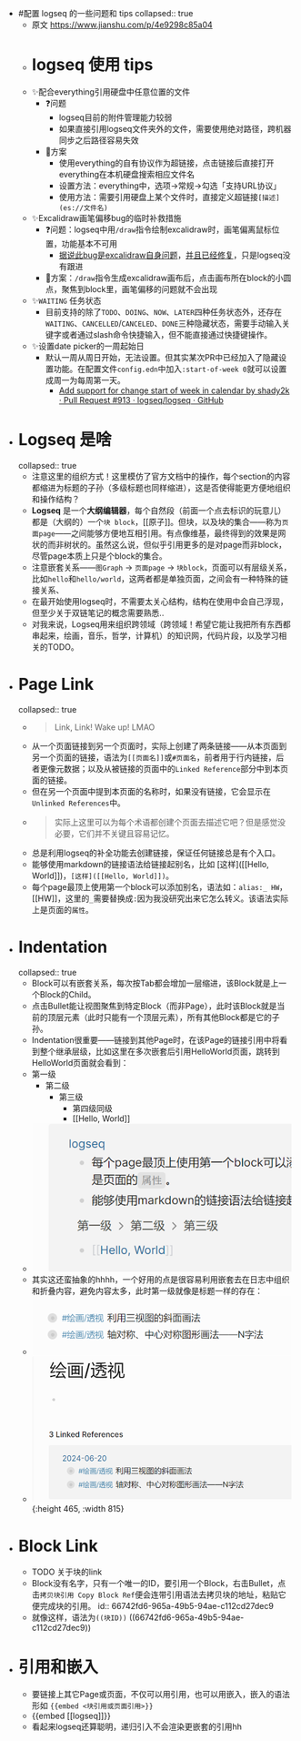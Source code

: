 - #配置 logseq 的一些问题和 tips
  collapsed:: true
	- 原文 <https://www.jianshu.com/p/4e9298c85a04>
	- # logseq 使用 tips
	- ✨配合everything引用硬盘中任意位置的文件
		- ❓问题
			- logseq目前的附件管理能力较弱
			- 如果直接引用logseq文件夹外的文件，需要使用绝对路径，跨机器同步之后路径容易失效
		- 🚩方案
			- 使用everything的自有协议作为超链接，点击链接后直接打开everything在本机硬盘搜索相应文件名
			- 设置方法：everything中，选项→常规→勾选「支持URL协议」
			- 使用方法：需要引用硬盘上某个文件时，直接定义超链接`[描述](es://文件名)`
	- ✨Excalidraw画笔偏移bug的临时补救措施
		- ❓问题：logseq中用`/draw`指令绘制excalidraw时，画笔偏离鼠标位置，功能基本不可用
			- [据说此bug是excalidraw自身问题](https://links.jianshu.com/go?to=https%3A%2F%2Fgithub.com%2Fexcalidraw%2Fexcalidraw%2Fpull%2F4806)，[并且已经修复](https://links.jianshu.com/go?to=https%3A%2F%2Fgithub.com%2Flogseq%2Flogseq%2Fissues%2F4270%23issuecomment-1064708580)，只是logseq没有跟进
		- 🚩方案：`/draw`指令生成excalidraw画布后，点击画布所在block的小圆点，聚焦到block里，画笔偏移的问题就不会出现
	- ✨`WAITING` 任务状态
		- 目前支持的除了`TODO`、`DOING`、`NOW`、`LATER`四种任务状态外，还存在`WAITING`、`CANCELLED`/`CANCELED`、`DONE`三种隐藏状态，需要手动输入关键字或者通过slash命令快捷输入，但不能直接通过快捷键操作。
	- ✨设置date picker的一周起始日
		- 默认一周从周日开始，无法设置。但其实某次PR中已经加入了隐藏设置功能。在配置文件`config.edn`中加入`:start-of-week 0`就可以设置成周一为每周第一天。
			- [Add support for change start of week in calendar by shady2k · Pull Request #913 · logseq/logseq · GitHub](https://links.jianshu.com/go?to=https%3A%2F%2Fgithub.com%2Flogseq%2Flogseq%2Fpull%2F913)
- # Logseq 是啥
  collapsed:: true
	- 注意这里的组织方式！这里模仿了官方文档中的操作，每个section的内容都缩进为标题的子孙（多级标题也同样缩进），这是否使得能更方便地组织和操作结构？
	- **Logseq** 是一个**大纲编辑器**，每个自然段（前面一个点去标识的玩意儿）都是（大纲的）一个`块 block`，[[原子]]。但块，以及块的集合——称为`页面page`——之间能够方便地互相引用。有点像维基，最终得到的效果是网状的而非树状的。虽然这么说，但似乎引用更多的是对page而非block，尽管page本质上只是个block的集合。
	- 注意嵌套关系——`图Graph` -> `页面page` -> `块block`，页面可以有层级关系，比如`hello`和`hello/world`，这两者都是单独页面，之间会有一种特殊的链接关系、
	- 在最开始使用logseq时，不需要太关心结构，结构在使用中会自己浮现，但至少关于双链笔记的概念需要熟悉..
	- 对我来说，Logseq用来组织跨领域（跨领域！希望它能让我把所有东西都串起来，绘画，音乐，哲学，计算机）的知识网，代码片段，以及学习相关的TODO。
- # Page Link
  collapsed:: true
	- > Link, Link! Wake up! LMAO
	- 从一个页面链接到另一个页面时，实际上创建了两条链接——从本页面到另一个页面的链接，语法为`[[页面名]]`或`#页面名`，前者用于行内链接，后者更像元数据；以及从被链接的页面中的`Linked Reference`部分中到本页面的链接。
	- 但在另一个页面中提到本页面的名称时，如果没有链接，它会显示在`Unlinked References`中。
	- > 实际上这里可以为每个术语都创建个页面去描述它吧？但是感觉没必要，它们并不关键且容易记忆。
	- 总是利用logseq的补全功能去创建链接，保证任何链接总是有个入口。
	- 能够使用markdown的链接语法给链接起别名，比如 [这样]([[Hello, World]])，`[这样]([[Hello, World]])`。
	- 每个page最顶上使用第一个block可以添加别名，语法如：`alias:_ HW`，[[HW]]，这里的`_`需要替换成`:`因为我没研究出来它怎么转义。该语法实际上是页面的`属性`。
- # Indentation
  collapsed:: true
	- Block可以有嵌套关系，每次按Tab都会增加一层缩进，该Block就是上一个Block的Child。
	- 点击Bullet能让视图聚焦到特定Block（而非Page），此时该Block就是当前的顶层元素（此时只能有一个顶层元素），所有其他Block都是它的子孙。
	- Indentation很重要——链接到其他Page时，在该Page的链接引用中将看到整个继承层级，比如这里在多次嵌套后引用HelloWorld页面，跳转到HelloWorld页面就会看到：
	- 第一级
		- 第二级
			- 第三级
				- 第四级同级
				- [[Hello, World]]
	- ![image.png](../assets/image_1718888863126_0.png)
	- 其实这还蛮抽象的hhhh，一个好用的点是很容易利用嵌套去在日志中组织和折叠内容，避免内容太多，此时第一级就像是标题一样的存在：
	- ![image.png](../assets/image_1718888970497_0.png)
	- ![image.png](../assets/image_1718889000774_0.png){:height 465, :width 815}
- # Block Link
	- TODO 关于块的link
	- Block没有名字，只有一个唯一的ID，要引用一个Block，右击Bullet，点击`拷贝块引用 Copy Block Ref`便会连带引用语法去拷贝块的地址，粘贴它便完成块的引用。
	  id:: 66742fd6-965a-49b5-94ae-c112cd27dec9
	- 就像这样，语法为`((块ID))` ((66742fd6-965a-49b5-94ae-c112cd27dec9))
- # 引用和嵌入
	- 要链接上其它Page或页面，不仅可以用引用，也可以用嵌入，嵌入的语法形如 `{{embed <块引用或页面引用>}}`
	- {{embed [[logseq]]}}
	- 看起来logseq还算聪明，递归引入不会渲染更嵌套的引用hh